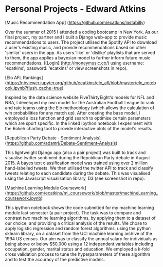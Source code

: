 # Personal Projects - Edward Atkins

[Music Recommendation App] (https://github.com/ecatkins/instabilly)

Over the summer of 2015 I attended a coding bootcamp in New York. As our final project, my partner and I built a Django web-app to provide music recommendations to users. The project utilised the Spotify API to download a user's existing music, and provide recommendations based on other 'similar' users in the app. As users 'like' or 'dislike' playlists that are served to them, the app applies a bayesian model to further inform future music recommendations. ([Login] (http://moneymusic.co/) using username: 'ecatkins', password: 'ecatkins' or view screenshots in repo).


[Elo AFL Rankings] (https://nbviewer.jupyter.org/github/ecatkins/elo_afl/blob/master/elo_notebook.ipynb?flush_cache=true)

Inspired by the data science website FiveThirtyEight's models for NFL and NBA, I developed my own model for the Australian Football League to rank and rate teams using the Elo methodology (which allows the calculation of win probabilities for any match up). After creating the base model, I employed a loss function and grid search to optimise certain parameters which are sport specific. In the linked ipython notebook I experiment with the Bokeh charting tool to provide interactive plots of the model's results.


[Republican Party Debate - Sentiment Analysis] (https://github.com/adamrj/Debate-Sentiment-Analysis)

This lightweight Django app (also a pair project) was built to track and visualise twitter sentiment during the Republican Party debate in August 2015. A bayes text classification model was trained using over 2 million hand-labelled tweets. We then utilised the twitter API to track and classify tweets relating to each candidate during the debate. This was visualised using the Javascript visualisation library, D3 (see screenshot in repo).


[Machine Learning Module Coursework] (https://github.com/ecatkins/ml_coursework/blob/master/machineLearning_coursework.ipynb)

This ipython notebook shows the code submitted for my machine learning module last semester (a pair project). The task was to compare and contrast two machine learning algorithms, by applying them to a dataset of our choice, and providing a critical analysis of the results. We chose to apply logistic regression and random forest algorithms, using the python sklearn library, on a dataset from the UCI machine learning archive of the 1994 US census. Our aim was to classify the annual salary for individuals as being above or below $50,000 using a 12 independent variables including occupation, gender, marital status and education. We employed a k-fold cross validation process to tune the hyperparameters of these algorithm and to test the accuracy of the predictive models. 
